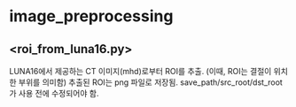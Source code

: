 # image_preprocessing


## <roi_from_luna16.py>
 LUNA16에서 제공하는 CT 이미지(mhd)로부터 ROI를 추출. (이때, ROI는 결절이 위치한 부위를 의미함)
 추출된 ROI는 png 파일로 저장됨.
 save_path/src_root/dst_root가 사용 전에 수정되어야 함.
 
